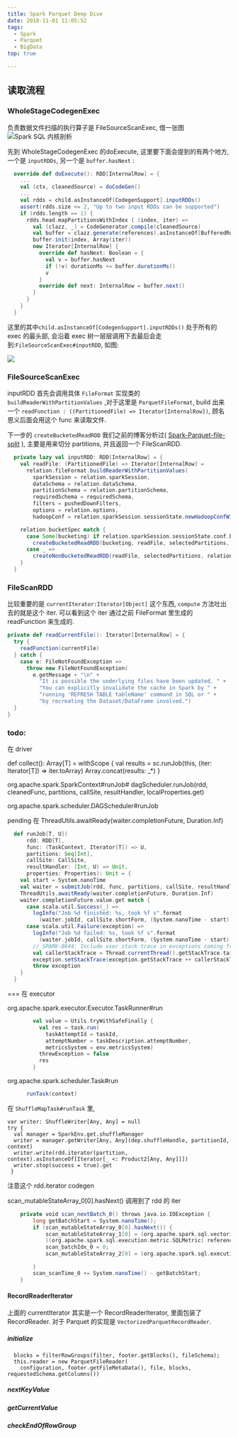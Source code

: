 ```yaml
---
title: Spark Parquet Deep Dive
date: 2018-11-01 11:05:52
tags:
  - Spark
  - Parquet
  - BigData
top: true

---
```

## 读取流程
### WholeStageCodegenExec
负责数据文件扫描的执行算子是 FileSourceScanExec, 借一张图![Spark SQL 内核剖析](https://aron-blog-1257818292.cos.ap-shanghai.myqcloud.com/00014.jpeg)

先到 WholeStageCodegenExec 的doExecute, 这里要下面会提到的有两个地方, 一个是 `inputRDDs`, 另一个是 `buffer.hasNext` :
```scala
  override def doExecute(): RDD[InternalRow] = {
    ...
    val (ctx, cleanedSource) = doCodeGen()
    ...
    val rdds = child.asInstanceOf[CodegenSupport].inputRDDs()
    assert(rdds.size <= 2, "Up to two input RDDs can be supported")
    if (rdds.length == 1) {
      rdds.head.mapPartitionsWithIndex { (index, iter) =>
        val (clazz, _) = CodeGenerator.compile(cleanedSource)
        val buffer = clazz.generate(references).asInstanceOf[BufferedRowIterator]
        buffer.init(index, Array(iter))
        new Iterator[InternalRow] {
          override def hasNext: Boolean = {
            val v = buffer.hasNext
            if (!v) durationMs += buffer.durationMs()
            v
          }
          override def next: InternalRow = buffer.next()
        }
      }
    } 
  }
```

这里的其中`child.asInstanceOf[CodegenSupport].inputRDDs()` 处于所有的 exec 的最头部, 会沿着 exec 树一层层调用下去最后会走到:`FileSourceScanExec#inputRDD`, 如图:

![](https://aron-blog-1257818292.cos.ap-shanghai.myqcloud.com/20181118165922.png)

### FileSourceScanExec
inputRDD 首先会调用具体 `FileFormat` 实现类的 `buildReaderWithPartitionValues` ,对于这里是 `ParquetFileFormat`, build 出来一个 `readFunction : ((PartitionedFile) => Iterator[InternalRow])`, 顾名思义后面会用这个 func 来读取文件.

下一步的 `createBucketedReadRDD` 我们之前的博客分析过( [Spark-Parquet-file-split](https://aaaaaaron.github.io/2018/10/22/Spark-Parquet-file-split) ), 主要是用来切分 partitions, 并且返回一个 FileScanRDD.

```scala
  private lazy val inputRDD: RDD[InternalRow] = {
    val readFile: (PartitionedFile) => Iterator[InternalRow] =
      relation.fileFormat.buildReaderWithPartitionValues(
        sparkSession = relation.sparkSession,
        dataSchema = relation.dataSchema,
        partitionSchema = relation.partitionSchema,
        requiredSchema = requiredSchema,
        filters = pushedDownFilters,
        options = relation.options,
        hadoopConf = relation.sparkSession.sessionState.newHadoopConfWithOptions(relation.options))

    relation.bucketSpec match {
      case Some(bucketing) if relation.sparkSession.sessionState.conf.bucketingEnabled =>
        createBucketedReadRDD(bucketing, readFile, selectedPartitions, relation)
      case _ =>
        createNonBucketedReadRDD(readFile, selectedPartitions, relation)
    }
  }
```

### FileScanRDD
比较重要的是 `currentIterator:Iterator[Object]` 这个东西, `compute` 方法吐出去的就是这个 iter. 可以看到这个 iter 通过之前 FileFormat 里生成的 readFunction 来生成的.

```scala
private def readCurrentFile(): Iterator[InternalRow] = {
  try {
    readFunction(currentFile)
  } catch {
    case e: FileNotFoundException =>
      throw new FileNotFoundException(
        e.getMessage + "\n" +
          "It is possible the underlying files have been updated. " +
          "You can explicitly invalidate the cache in Spark by " +
          "running 'REFRESH TABLE tableName' command in SQL or " +
          "by recreating the Dataset/DataFrame involved.")
  }
}
```

### todo:
在 driver

  def collect(): Array[T] = withScope {
    val results = sc.runJob(this, (iter: Iterator[T]) => iter.toArray)
    Array.concat(results: _*)
  }

org.apache.spark.SparkContext#runJob#    dagScheduler.runJob(rdd, cleanedFunc, partitions, callSite, resultHandler, localProperties.get)

org.apache.spark.scheduler.DAGScheduler#runJob
    
pending 在 ThreadUtils.awaitReady(waiter.completionFuture, Duration.Inf)

```scala
  def runJob[T, U](
      rdd: RDD[T],
      func: (TaskContext, Iterator[T]) => U,
      partitions: Seq[Int],
      callSite: CallSite,
      resultHandler: (Int, U) => Unit,
      properties: Properties): Unit = {
    val start = System.nanoTime
    val waiter = submitJob(rdd, func, partitions, callSite, resultHandler, properties)
    ThreadUtils.awaitReady(waiter.completionFuture, Duration.Inf)
    waiter.completionFuture.value.get match {
      case scala.util.Success(_) =>
        logInfo("Job %d finished: %s, took %f s".format
          (waiter.jobId, callSite.shortForm, (System.nanoTime - start) / 1e9))
      case scala.util.Failure(exception) =>
        logInfo("Job %d failed: %s, took %f s".format
          (waiter.jobId, callSite.shortForm, (System.nanoTime - start) / 1e9))
        // SPARK-8644: Include user stack trace in exceptions coming from DAGScheduler.
        val callerStackTrace = Thread.currentThread().getStackTrace.tail
        exception.setStackTrace(exception.getStackTrace ++ callerStackTrace)
        throw exception
    }
  }
```
===
在 executor

org.apache.spark.executor.Executor.TaskRunner#run
```scala
        val value = Utils.tryWithSafeFinally {
          val res = task.run(
            taskAttemptId = taskId,
            attemptNumber = taskDescription.attemptNumber,
            metricsSystem = env.metricsSystem)
          threwException = false
          res
        }
```

org.apache.spark.scheduler.Task#run
```scala
      runTask(context)
```



在 `ShuffleMapTask#runTask` 里, 
```
var writer: ShuffleWriter[Any, Any] = null
try {
  val manager = SparkEnv.get.shuffleManager
  writer = manager.getWriter[Any, Any](dep.shuffleHandle, partitionId, context)
  writer.write(rdd.iterator(partition, context).asInstanceOf[Iterator[_ <: Product2[Any, Any]]])
  writer.stop(success = true).get
 } 
```

注意这个 rdd.iterator 
codegen

scan_mutableStateArray_0[0].hasNext() 调用到了 rdd 的 iter

```scala
    private void scan_nextBatch_0() throws java.io.IOException {
        long getBatchStart = System.nanoTime();
        if (scan_mutableStateArray_0[0].hasNext()) {
            scan_mutableStateArray_1[0] = (org.apache.spark.sql.vectorized.ColumnarBatch)scan_mutableStateArray_0[0].next();
            ((org.apache.spark.sql.execution.metric.SQLMetric) references[0] /* numOutputRows */).add(scan_mutableStateArray_1[0].numRows());
            scan_batchIdx_0 = 0;
            scan_mutableStateArray_2[0] = (org.apache.spark.sql.execution.vectorized.OnHeapColumnVector) scan_mutableStateArray_1[0].column(0);

        }
        scan_scanTime_0 += System.nanoTime() - getBatchStart;
    }
```

#### RecordReaderIterator
上面的 currentIterator 其实是一个 RecordReaderIterator, 里面包装了 RecordReader. 对于 Parquet 的实现是 `VectorizedParquetRecordReader`.

##### initialize
      blocks = filterRowGroups(filter, footer.getBlocks(), fileSchema);
      this.reader = new ParquetFileReader(
        configuration, footer.getFileMetaData(), file, blocks, requestedSchema.getColumns())
##### nextKeyValue

##### getCurrentValue

##### checkEndOfRowGroup



